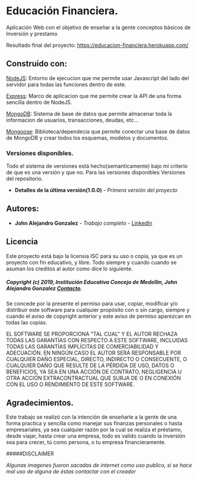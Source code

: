# Educación Financiera.
Aplicación Web con el objetivo de enseñar a la gente conceptos básicos de Inversión y prestamo

Resultado final del proyecto: https://educacion-financiera.herokuapp.com/

## Construido con:

[NodeJS](https://nodejs.org/es/): Entorno de ejecucion que me permite usar Javascript del lado del servidor para todas las funciones dentro de este.

[Express](https://expressjs.com/): Marco de aplicacion que me permite crear la API de una forma sencilla dentro de NodeJS.

[MongoDB](https://www.mongodb.com/es): Sistema de base de datos que permite almacenar toda la informacion de usuarios, transacciones, deudas, etc...

[Mongoose](https://mongoosejs.com/): Biblioteca/dependecia que permite conectar una base de datos de MongoDB y crear todos los esquemas, modelos y documentos.

### Versiones disponibles.

Todo el sistema de versiones está hecho(semanticamente) bajo mi criterio de que es una versión y que no. Para las versiones disponibles Versiones del repositorio.
* **Detalles de la última versión(1.0.0)** - *Primera versión del proyecto*

## Autores:
* **John Alejandro Gonzalez** - *Trabajo completo* - [LinkedIn](https://www.linkedin.com/in/j84486b177/)
## Licencia
Este proyecto está bajo la licensia ISC para su uso o copia, ya que es un proyecto con fin educativo, y libre. Todo siempre y cuando cuando se asuman los creditos al autor como dice lo siguiente.

##### Copyright (c) 2019, Institución Educativa Concejo de Medellin, John Alejandro Gonzalez [Contacto](johnalejandrog.g4@gmail.com).

Se concede por la presente el permiso para usar, copiar, modificar y/o 
distribuir este software para cualquier propósito con o sin cargo, 
siempre y cuando el aviso de copyright anterior y este aviso de permiso 
aparezcan en todas las copias.

EL SOFTWARE SE PROPORCIONA "TAL CUAL" Y EL AUTOR RECHAZA TODAS LAS 
GARANTÍAS CON RESPECTO A ESTE SOFTWARE, INCLUIDAS TODAS LAS GARANTÍAS 
IMPLÍCITAS DE COMERCIABILIDAD Y ADECUACIÓN. EN NINGÚN CASO EL AUTOR SERÁ 
RESPONSABLE POR CUALQUIER DAÑO ESPECIAL, DIRECTO, INDIRECTO O CONSECUENTE, 
O CUALQUIER DAÑO QUE RESULTE DE LA PÉRDIDA DE USO, DATOS O BENEFICIOS, YA 
SEA EN UNA ACCIÓN DE CONTRATO, NEGLIGENCIA U OTRA ACCIÓN EXTRACONTRACTUAL
QUE SURJA DE O EN CONEXIÓN CON EL USO O RENDIMIENTO DE ESTE SOFTWARE.

## Agradecimientos.

Este trabajo se realizó con la intención de enseñarle a la gente  de una forma practica y sencilla como manejar sus finanzas personales o hasta empresariales, ya sea cualquier razón por la cual se realiza el préstamo, desde viajar, hasta crear una empresa, todo es valido cuando la inversión sea para crecer, tú como persona, o tu empresa financieramente.

#####DISCLAIMER

*Algunas imagenes fueron sacadas de internet como uso publico, si se hace mal uso de alguna de éstas contactar con el creador*
